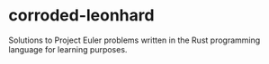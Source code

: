 # corroded-leonhard
Solutions to Project Euler problems written in the Rust programming language for learning purposes.
